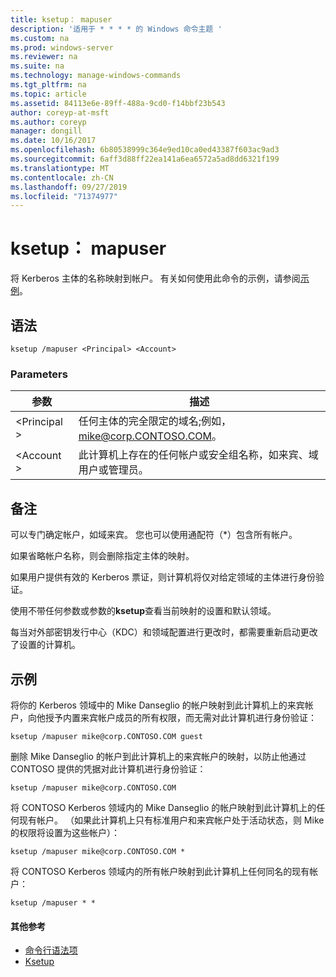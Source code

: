 ```yaml
---
title: ksetup： mapuser
description: '适用于 * * * * 的 Windows 命令主题 '
ms.custom: na
ms.prod: windows-server
ms.reviewer: na
ms.suite: na
ms.technology: manage-windows-commands
ms.tgt_pltfrm: na
ms.topic: article
ms.assetid: 84113e6e-89ff-488a-9cd0-f14bbf23b543
author: coreyp-at-msft
ms.author: coreyp
manager: dongill
ms.date: 10/16/2017
ms.openlocfilehash: 6b80538999c364e9ed10ca0ed43387f603ac9ad3
ms.sourcegitcommit: 6aff3d88ff22ea141a6ea6572a5ad8dd6321f199
ms.translationtype: MT
ms.contentlocale: zh-CN
ms.lasthandoff: 09/27/2019
ms.locfileid: "71374977"
---
```

# <a name="ksetupmapuser"></a>ksetup： mapuser



将 Kerberos 主体的名称映射到帐户。 有关如何使用此命令的示例，请参阅[示例](#BKMK_Examples)。

## <a name="syntax"></a>语法

```
ksetup /mapuser <Principal> <Account>
```

### <a name="parameters"></a>Parameters

|  参数   |                                                   描述                                                   |
|--------------|-----------------------------------------------------------------------------------------------------------------|
| \<Principal > |              任何主体的完全限定的域名;例如，mike@corp.CONTOSO.COM。              |
|  \<Account >  | 此计算机上存在的任何帐户或安全组名称，如来宾、域用户或管理员。 |

## <a name="remarks"></a>备注

可以专门确定帐户，如域来宾。 您也可以使用通配符（*）包含所有帐户。

如果省略帐户名称，则会删除指定主体的映射。

如果用户提供有效的 Kerberos 票证，则计算机将仅对给定领域的主体进行身份验证。

使用不带任何参数或参数的**ksetup**查看当前映射的设置和默认领域。

每当对外部密钥发行中心（KDC）和领域配置进行更改时，都需要重新启动更改了设置的计算机。

## <a name="BKMK_Examples"></a>示例

将你的 Kerberos 领域中的 Mike Danseglio 的帐户映射到此计算机上的来宾帐户，向他授予内置来宾帐户成员的所有权限，而无需对此计算机进行身份验证：
```
ksetup /mapuser mike@corp.CONTOSO.COM guest
```
删除 Mike Danseglio 的帐户到此计算机上的来宾帐户的映射，以防止他通过 CONTOSO 提供的凭据对此计算机进行身份验证：
```
ksetup /mapuser mike@corp.CONTOSO.COM 
```
将 CONTOSO Kerberos 领域内的 Mike Danseglio 的帐户映射到此计算机上的任何现有帐户。 （如果此计算机上只有标准用户和来宾帐户处于活动状态，则 Mike 的权限将设置为这些帐户）：
```
ksetup /mapuser mike@corp.CONTOSO.COM *
```
将 CONTOSO Kerberos 领域内的所有帐户映射到此计算机上任何同名的现有帐户：
```
ksetup /mapuser * *
```

#### <a name="additional-references"></a>其他参考

-   [命令行语法项](command-line-syntax-key.md)
-   [Ksetup](ksetup.md)